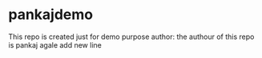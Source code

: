 # pankajdemo
This repo is created just for demo purpose
author: the authour of this repo is pankaj agale
add new line
